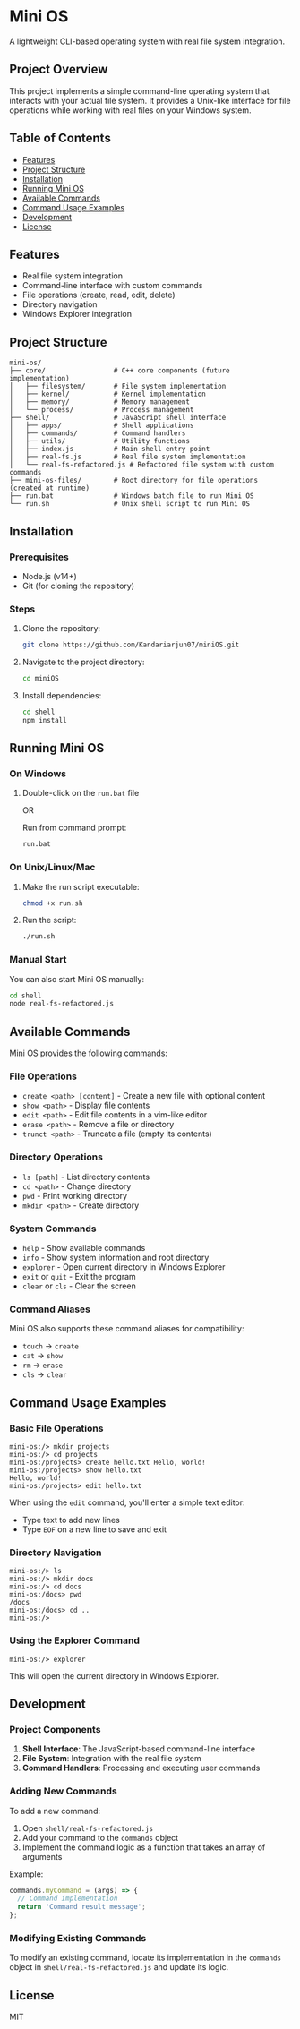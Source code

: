 # Mini OS

A lightweight CLI-based operating system with real file system integration.

## Project Overview

This project implements a simple command-line operating system that interacts with your actual file system. It provides a Unix-like interface for file operations while working with real files on your Windows system.

## Table of Contents

- [Features](#features)
- [Project Structure](#project-structure)
- [Installation](#installation)
- [Running Mini OS](#running-mini-os)
- [Available Commands](#available-commands)
- [Command Usage Examples](#command-usage-examples)
- [Development](#development)
- [License](#license)

## Features

- Real file system integration
- Command-line interface with custom commands
- File operations (create, read, edit, delete)
- Directory navigation
- Windows Explorer integration

## Project Structure

```
mini-os/
├── core/                 # C++ core components (future implementation)
│   ├── filesystem/       # File system implementation
│   ├── kernel/           # Kernel implementation
│   ├── memory/           # Memory management
│   └── process/          # Process management
├── shell/                # JavaScript shell interface
│   ├── apps/             # Shell applications
│   ├── commands/         # Command handlers
│   ├── utils/            # Utility functions
│   ├── index.js          # Main shell entry point
│   ├── real-fs.js        # Real file system implementation
│   └── real-fs-refactored.js # Refactored file system with custom commands
├── mini-os-files/        # Root directory for file operations (created at runtime)
├── run.bat               # Windows batch file to run Mini OS
└── run.sh                # Unix shell script to run Mini OS
```

## Installation

### Prerequisites

- Node.js (v14+)
- Git (for cloning the repository)

### Steps

1. Clone the repository:
   ```bash
   git clone https://github.com/Kandariarjun07/miniOS.git
   ```

2. Navigate to the project directory:
   ```bash
   cd miniOS
   ```

3. Install dependencies:
   ```bash
   cd shell
   npm install
   ```

## Running Mini OS

### On Windows

1. Double-click on the `run.bat` file

   OR

   Run from command prompt:
   ```bash
   run.bat
   ```

### On Unix/Linux/Mac

1. Make the run script executable:
   ```bash
   chmod +x run.sh
   ```

2. Run the script:
   ```bash
   ./run.sh
   ```

### Manual Start

You can also start Mini OS manually:

```bash
cd shell
node real-fs-refactored.js
```

## Available Commands

Mini OS provides the following commands:

### File Operations

- `create <path> [content]` - Create a new file with optional content
- `show <path>` - Display file contents
- `edit <path>` - Edit file contents in a vim-like editor
- `erase <path>` - Remove a file or directory
- `trunct <path>` - Truncate a file (empty its contents)

### Directory Operations

- `ls [path]` - List directory contents
- `cd <path>` - Change directory
- `pwd` - Print working directory
- `mkdir <path>` - Create directory

### System Commands

- `help` - Show available commands
- `info` - Show system information and root directory
- `explorer` - Open current directory in Windows Explorer
- `exit` or `quit` - Exit the program
- `clear` or `cls` - Clear the screen

### Command Aliases

Mini OS also supports these command aliases for compatibility:

- `touch` → `create`
- `cat` → `show`
- `rm` → `erase`
- `cls` → `clear`

## Command Usage Examples

### Basic File Operations

```
mini-os:/> mkdir projects
mini-os:/> cd projects
mini-os:/projects> create hello.txt Hello, world!
mini-os:/projects> show hello.txt
Hello, world!
mini-os:/projects> edit hello.txt
```

When using the `edit` command, you'll enter a simple text editor:
- Type text to add new lines
- Type `EOF` on a new line to save and exit

### Directory Navigation

```
mini-os:/> ls
mini-os:/> mkdir docs
mini-os:/> cd docs
mini-os:/docs> pwd
/docs
mini-os:/docs> cd ..
mini-os:/>
```

### Using the Explorer Command

```
mini-os:/> explorer
```
This will open the current directory in Windows Explorer.

## Development

### Project Components

1. **Shell Interface**: The JavaScript-based command-line interface
2. **File System**: Integration with the real file system
3. **Command Handlers**: Processing and executing user commands

### Adding New Commands

To add a new command:

1. Open `shell/real-fs-refactored.js`
2. Add your command to the `commands` object
3. Implement the command logic as a function that takes an array of arguments

Example:
```javascript
commands.myCommand = (args) => {
  // Command implementation
  return 'Command result message';
};
```

### Modifying Existing Commands

To modify an existing command, locate its implementation in the `commands` object in `shell/real-fs-refactored.js` and update its logic.

## License

MIT
